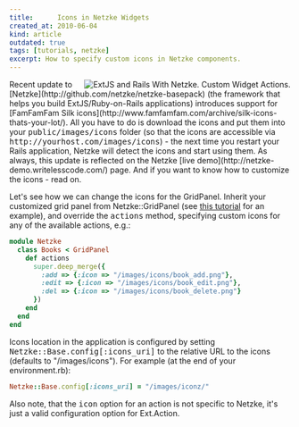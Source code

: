 ```yaml
--- 
title:      Icons in Netzke Widgets
created_at: 2010-06-04
kind: article
outdated: true
tags: [tutorials, netzke]
excerpt: How to specify custom icons in Netzke components.
--- 
```

<img align="right" class="frame-right" src="http://writelesscode.com/images/2010-06-04.jpg" alt="ExtJS and Rails With Netzke. Custom Widget Actions."/>
Recent update to [Netzke](http://github.com/netzke/netzke-basepack) (the framework that helps you build ExtJS/Ruby-on-Rails applications) introduces support for [FamFamFam Silk icons](http://www.famfamfam.com/archive/silk-icons-thats-your-lot/). All you have to do is download the icons and put them into your <tt>public/images/icons</tt> folder (so that the icons are accessible via <tt>http://yourhost.com/images/icons</tt>) - the next time you restart your Rails application, Netzke will detect the icons and start using them. As always, this update is reflected on the Netzke [live demo](http://netzke-demo.writelesscode.com/) page. And if you want to know how to customize the icons - read on.

Let's see how we can change the icons for the GridPanel. Inherit your customized grid panel from Netzke::GridPanel (see [this tutorial](http://blog.local/blog/2009/10/05/extjs-and-rails-with-netzke-custom-widget-actions.html) for an example), and override the <tt>actions</tt> method, specifying custom icons for any of the available actions, e.g.:

~~~ruby
module Netzke
  class Books < GridPanel
    def actions
      super.deep_merge({
        :add => {:icon => "/images/icons/book_add.png"},
        :edit => {:icon => "/images/icons/book_edit.png"},
        :del => {:icon => "/images/icons/book_delete.png"}
      })
    end
  end
end
~~~

Icons location in the application is configured by setting <tt>Netzke::Base.config[:icons_uri]</tt> to the relative URL to the icons (defaults to "/images/icons"). For example (at the end of your environment.rb):

~~~ruby
Netzke::Base.config[:icons_uri] = "/images/iconz/"
~~~

Also note, that the <tt>icon</tt> option for an action is not specific to Netzke, it's just a valid configuration option for Ext.Action.
